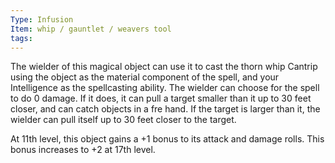 ```yaml
---
Type: Infusion
Item: whip / gauntlet / weavers tool
tags:
---
```

The wielder of this magical object can use it to cast the thorn whip Cantrip using the object as the material component of the spell, and your Intelligence as the spellcasting ability.
The wielder can choose for the spell to do 0 damage. If it does, it can pull a target smaller than it up to 30 feet closer, and can catch objects in a fre hand. If the target is larger than
it, the wielder can pull itself up to 30 feet closer to the target.

At 11th level, this object gains a +1 bonus to its attack and damage rolls. This bonus increases to +2 at 17th level.